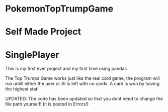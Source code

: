 # PokemonTopTrumpGame
# Self Made Project
# SinglePlayer


This is my first ever project and my first time using pandas

The Top Trumps Game works just like the real card game, the program will run untill either the user or AI is left with no cards.
A card is won by having the highest stat! 

UPDATED: The code has been updated so that you dont need to change the file path yourself! (it is posted in Errors!)
